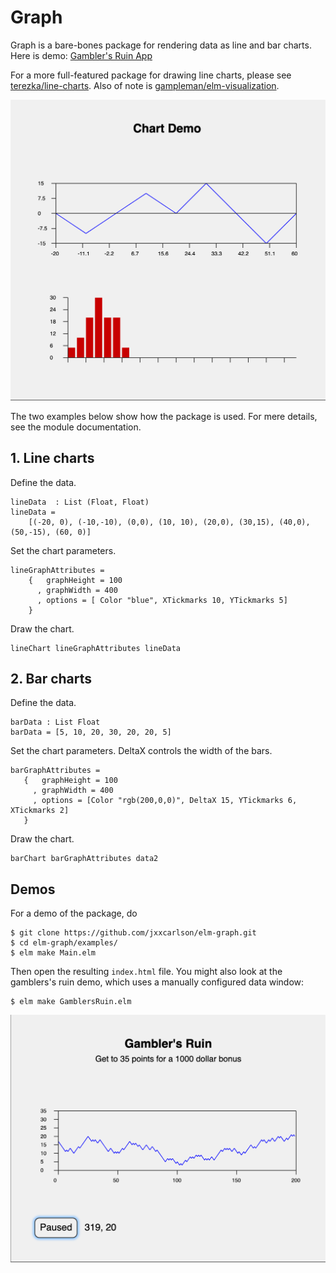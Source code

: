 # Graph

Graph is a bare-bones package for rendering data as 
line and bar charts.  Here is  demo:
[Gambler's Ruin App](https://jxxcarlson.github.io/app/gamblers_ruin.html)

For a more full-featured package for drawing
line charts, please see [terezka/line-charts](https://package.elm-lang.org/packages/terezka/line-charts/latest/).
Also of note is [gampleman/elm-visualization](https://package.elm-lang.org/packages/gampleman/elm-visualization/latest/).

![(Demo image in GitHub Repo)](demo.png)

The two examples below show how the package is used.  For mere
details, see the module documentation.

## 1. Line charts

Define the data.

    lineData  : List (Float, Float)
    lineData =
        [(-20, 0), (-10,-10), (0,0), (10, 10), (20,0), (30,15), (40,0), (50,-15), (60, 0)]

Set the chart parameters.

    lineGraphAttributes =
        {   graphHeight = 100
          , graphWidth = 400
          , options = [ Color "blue", XTickmarks 10, YTickmarks 5]
        }

Draw the chart.
        
    lineChart lineGraphAttributes lineData
     
## 2. Bar charts

Define the data.
        
    barData : List Float
    barData = [5, 10, 20, 30, 20, 20, 5]

Set the chart parameters. DeltaX controls the width of the bars.

    barGraphAttributes =
       {   graphHeight = 100
         , graphWidth = 400
         , options = [Color "rgb(200,0,0)", DeltaX 15, YTickmarks 6, XTickmarks 2]
       }
 
 Draw the chart. 
       
    barChart barGraphAttributes data2
    
 
    
## Demos

For a demo of the package, do

    $ git clone https://github.com/jxxcarlson/elm-graph.git
    $ cd elm-graph/examples/
    $ elm make Main.elm
    
Then open the resulting `index.html` file.  You might also
look at the gamblers's ruin demo, which uses a manually configured
data window:

    $ elm make GamblersRuin.elm
   
![(Demo image in GitHub Repo)](gr.png)
    



